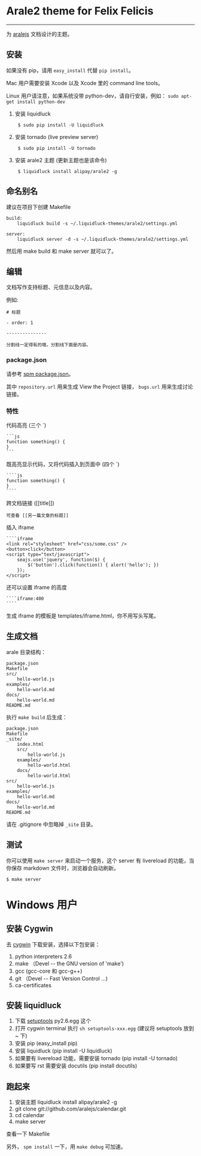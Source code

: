 # Arale2 theme for Felix Felicis

------------

为 [aralejs](http://aralejs.org) 文档设计的主题。


## 安装

如果没有 pip，请用 ``easy_install`` 代替 ``pip install``。

Mac 用户需要安装 Xcode 以及 Xcode 里的 command line tools。

Linux 用户请注意，如果系统没带 python-dev，请自行安装，例如：
``sudo apt-get install python-dev``


1. 安装 liquidluck

        $ sudo pip install -U liquidluck

2. 安装 tornado (live preview server)

        $ sudo pip install -U tornado

3. 安装 arale2 主题 (更新主题也是该命令)

        $ liquidluck install alipay/arale2 -g


## 命名别名

建议在项目下创建 Makefile

```
build:
    liquidluck build -s ~/.liquidluck-themes/arale2/settings.yml

server:
    liquidluck server -d -s ~/.liquidluck-themes/arale2/settings.yml
```

然后用 make build 和 make server 就可以了。


## 编辑

文档写作支持标题、元信息以及内容。

例如:

```
# 标题

- order: 1

---------------

分割线一定得有的哦，分割线下面是内容。
```

### package.json

请参考 [spm package.json](https://github.com/seajs/spm/wiki/package.json)。

其中 ``repository.url`` 用来生成 View the Project 链接， ``bugs.url`` 用来生成讨论链接。


### 特性

代码高亮 (三个 `)

    ```js
    function something() {
    }
    ```

既高亮显示代码，又将代码插入到页面中 (四个 `)

    ````js
    function something() {
    }
    ````

跨文档链接 ([[title]])

    可查看 [[另一篇文章的标题]]


插入 iframe

    ````iframe
    <link rel="stylesheet" href="css/some.css" />
    <button>click</button>
    <script type="text/javascript">
        seajs.use('jquery', function($) {
            $('button').click(function() { alert('hello'); })
        });
    </script>

还可以设置 iframe 的高度

    ````iframe:400
    ````

生成 iframe 的模板是 templates/iframe.html，你不用写头写尾。

## 生成文档

arale 目录结构：

```
package.json
Makefile
src/
    hello-world.js
examples/
    hello-world.md
docs/
    hello-world.md
README.md
```

执行 ``make build`` 后生成：

```
package.json
Makefile
_site/
    index.html
    src/
        hello-world.js
    examples/
        hello-world.html
    docs/
        hello-world.html
src/
    hello-world.js
examples/
    hello-world.md
docs/
    hello-world.md
README.md
```

请在 .gitignore 中忽略掉 ``_site`` 目录。

## 测试

你可以使用 ``make server`` 来启动一个服务，这个 server 有 livereload 的功能，当你保存 markdown 文件时，浏览器会自动刷新。

```
$ make server
```


# Windows 用户

## 安装 Cygwin

去 [cygwin](http://www.cygwin.com) 下载安装，选择以下包安装：

1. python interpreters 2.6
2. make （Devel -- the GNU version of 'make')
3. gcc (gcc-core 和 gcc-g++)
4. git （Devel -- Fast Version Control …)
5. ca-certificates

## 安装 liquidluck

1. 下载 [setuptools](http://pypi.python.org/pypi/setuptools) py2.6.egg 这个
2. 打开 cygwin terminal 执行 ``sh setuptools-xxx.egg`` (建议将 setuptools 放到 ~ 下)
3. 安装 pip (easy_install pip)
4. 安装 liquidluck (pip install -U liquidluck)
5. 如果要有 livereload 功能，需要安装 tornado (pip install -U tornado)
6. 如果要写 rst 需要安装 docutils (pip install docutils)

## 跑起来

1. 安装主题 liquidluck install alipay/arale2 -g
2. git clone git://github.com/aralejs/calendar.git
3. cd calendar
4. make server

查看一下 Makefile

另外， ``spm install`` 一下，用 ``make debug`` 可加速。
